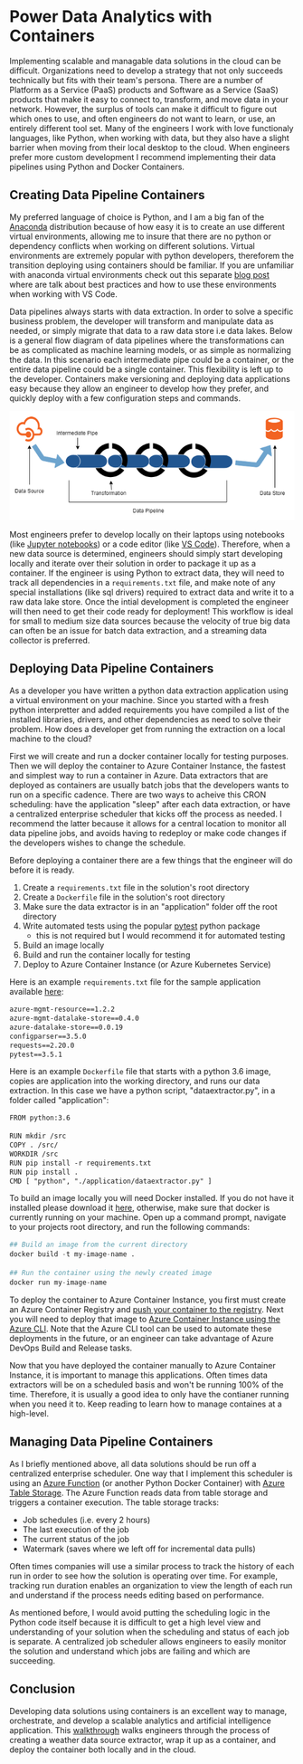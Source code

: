 # Power Data Analytics with Containers

Implementing scalable and managable data solutions in the cloud can be difficult. Organizations need to develop a strategy that not only succeeds technically but fits with their team's persona. There are a number of Platform as a Service (PaaS) products and Software as a Service (SaaS) products that make it easy to connect to, transform, and move data in your network. However, the surplus of tools can make it difficult to figure out which ones to use, and often engineers do not want to learn, or use, an entirely different tool set. Many of the engineers I work with love functionaly languages, like Python, when working with data, but they also have a slight barrier when moving from their local desktop to the cloud. When engineers prefer more custom development I recommend implementing their data pipelines using Python and Docker Containers.  

## Creating Data Pipeline Containers 
My preferred language of choice is Python, and I am a big fan of the [Anaconda](https://www.anaconda.com/) distribution because of how easy it is to create an use different virtual environments, allowing me to insure that there are no python or dependency conflicts when working on different solutions. Virtual environments are extremely popular with python developers, thereforem the transition deploying using containers should be familiar. If you are unfamiliar with anaconda virtual environments check out this separate [blog post](./AnacondaEnvironmentsUsingVSCode.md) where are talk about best practices and how to use these environments when working with VS Code.  

Data pipelines always starts with data extraction. In order to solve a specific business problem, the developer will transform and manipulate data as needed, or simply migrate that data to a raw data store i.e data lakes. Below is a general flow diagram of data pipelines where the transformations can be as complicated as machine learning models, or as simple as normalizing the data. In this scenario each intermediate pipe could be a container, or the entire data pipeline could be a single container. This flexibility is left up to the developer. Containers make versioning and deploying data applications easy because they allow an engineer to develop how they prefer, and quickly deploy with a few configuration steps and commands. 

![](./imgs/GeneralDataPipeline.png)

Most engineers prefer to develop locally on their laptops using notebooks (like [Jupyter notebooks](https://jupyter.org/)) or a code editor (like [VS Code](https://code.visualstudio.com/)). Therefore, when a new data source is determined, engineers should simply start developing locally and iterate over their solution in order to package it up as a container. If the engineer is using Python to extract data, they will need to track all dependencies in a `requirements.txt` file, and make note of any special installations (like sql drivers) required to extract data and write it to a raw data lake store. Once the intial development is completed the engineer will then need to get their code ready for deployment! This workflow is ideal for small to medium size data sources because the velocity of true big data can often be an issue for batch data extraction, and a streaming data collector is preferred. 

## Deploying Data Pipeline Containers
As a developer you have written a python data extraction application using a virtual environment on your machine. Since you started with a fresh python interpretter and added requirements you have compiled a list of the installed libraries, drivers, and other dependencies as need to solve their problem. How does a developer get from running the extraction on a local machine to the cloud? 

First we will create and run a docker container locally for testing purposes. Then we will deploy the container to Azure Container Instance, the fastest and simplest way to run a container in Azure. Data extractors that are deployed as containers are usually batch jobs that the developers wants to run on a specific cadence. There are two ways to acheive this CRON scheduling: have the application "sleep" after each data extraction, or have a centralized enterprise scheduler that kicks off the process as needed. I recommend the latter because it allows for a central location to monitor all data pipeline jobs, and avoids having to redeploy or make code changes if the developers wishes to change the schedule.  

Before deploying a container there are a few things that the engineer will do before it is ready.  
1. Create a `requirements.txt` file in the solution's root directory
1. Create a `Dockerfile` file in the solution's root directory
1. Make sure the data extractor is in an "application" folder off the root directory
1. Write automated tests using the popular [pytest](https://pypi.org/project/pytest/) python package 
    - this is not required but I would recommend it for automated testing
1. Build an image locally
1. Build and run the container locally for testing
1. Deploy to Azure Container Instance (or Azure Kubernetes Service)  


Here is an example `requirements.txt` file for the sample application available [here](/code/requirements.txt):  
```
azure-mgmt-resource==1.2.2
azure-mgmt-datalake-store==0.4.0
azure-datalake-store==0.0.19
configparser==3.5.0
requests==2.20.0
pytest==3.5.1
```


Here is an example `Dockerfile` file that starts with a python 3.6 image, copies are application into the working directory, and runs our data extraction. In this case we have a python script, "dataextractor.py", in a folder called "application":   
```
FROM python:3.6

RUN mkdir /src
COPY . /src/
WORKDIR /src
RUN pip install -r requirements.txt
RUN pip install .
CMD [ "python", "./application/dataextractor.py" ]
```

To build an image locally you will need Docker installed. If you do not have it installed please download it [here](https://www.docker.com/get-started), otherwise, make sure that docker is currently running on your machine. Open up a command prompt, navigate to your projects root directory, and run the following commands:  
```python
## Build an image from the current directory
docker build -t my-image-name .

## Run the container using the newly created image
docker run my-image-name

```

To deploy the container to Azure Container Instance, you first must create an Azure Container Registry and [push your container to the registry](https://docs.microsoft.com/en-us/azure/container-instances/container-instances-tutorial-prepare-acr). Next you will need to deploy that image to [Azure Container Instance using the Azure CLI](https://docs.microsoft.com/en-us/azure/container-instances/container-instances-tutorial-deploy-app). Note that the Azure CLI tool can be used to automate these deployments in the future, or an engineer can take advantage of Azure DevOps Build and Release tasks. 


Now that you have deployed the container manually to Azure Container Instance, it is important to manage this applications. Often times data extractors will be on a scheduled basis and won't be running 100% of the time. Therefore, it is usually a good idea to only have the contianer running when you need it to. Keep reading to learn how to manage containes at a high-level.  

## Managing Data Pipeline Containers

As I briefly mentioned above, all data solutions should be run off a centralized enterprise scheduler. One way that I implement this scheduler is using an [Azure Function](https://docs.microsoft.com/en-us/azure/azure-functions/) (or another Python Docker Container) with [Azure Table Storage](https://azure.microsoft.com/en-us/services/storage/tables/). The Azure Function reads data from table storage and triggers a container execution. The table storage tracks:  
- Job schedules (i.e. every 2 hours)  
- The last execution of the job
- The current status of the job
- Watermark (saves where we left off for incremental data pulls)

Often times companies will use a similar process to track the history of each run in order to see how the solution is operating over time. For example, tracking run duration enables an organization to view the length of each run and understand if the process needs editing based on performance.  

As mentioned before, I would avoid putting the scheduling logic in the Python code itself because it is difficult to get a high level view and understanding of your solution when the scheduling and status of each job is separate. A centralized job scheduler allows engineers to easily monitor the solution and understand which jobs are failing and which are succeeding. 

## Conclusion
Developing data solutions using containers is an excellent way to manage, orchestrate, and develop a scalable analytics and artificial intelligence application. This [walkthrough](../walkthrough/01_WritingDataExtractors.md) walks engineers through the process of creating a weather data source extractor, wrap it up as a container, and deploy the container both locally and in the cloud. 






